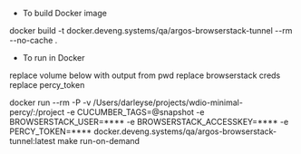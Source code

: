 * To build Docker image

docker build -t  docker.deveng.systems/qa/argos-browserstack-tunnel --rm --no-cache .

* To run in Docker

replace volume below with output from pwd
replace browserstack creds
replace percy_token

docker run  --rm -P -v /Users/darleyse/projects/wdio-minimal-percy/:/project   -e CUCUMBER_TAGS=@snapshot -e BROWSERSTACK_USER=**** -e BROWSERSTACK_ACCESSKEY=**** -e PERCY_TOKEN=**** docker.deveng.systems/qa/argos-browserstack-tunnel:latest make run-on-demand
 
